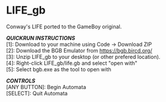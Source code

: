 # LIFE_gb
 Conway's LIFE ported to the GameBoy original.

 *****QUICKRUN INSTRUCTIONS*****<br>
 [1]: Download to your machine using Code -> Download ZIP<br>
 [2]: Download the BGB Emulator from https://bgb.bircd.org/<br>
 [3]: Unzip LIFE_gb to your desktop (or other prefered location).<br>
 [4]: Right-click LIFE_gb/life.gb and select "open with"<br>
 [5]: Select bgb.exe as the tool to open with<br>
 
 *****CONTROLS*****<br>
 [ANY BUTTON]: Begin Automata<br>
 [SELECT]:     Quit Automata<br>
